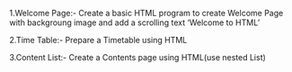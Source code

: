 1.Welcome Page:-  	Create a basic HTML program to create Welcome Page with backgroung image and add a scrolling text ‘Welcome to HTML’

2.Time Table:-      Prepare a Timetable using HTML

3.Content List:-    Create a Contents page using HTML(use nested List)
